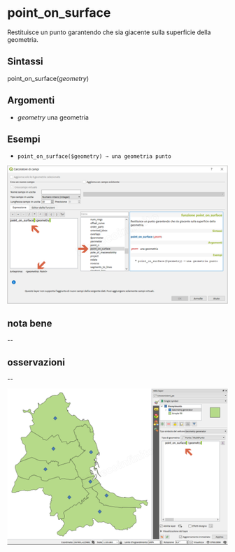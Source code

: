 # point_on_surface

Restituisce un punto garantendo che sia giacente sulla superficie della geometria.

## Sintassi

point_on_surface(_geometry_)

## Argomenti

* _geometry_ una geometria

## Esempi

* `point_on_surface($geometry) → una geometria punto`

![](/img/geometria/point_on_surface/point_on_surface1.png)

## nota bene

--

## osservazioni

--

![](/img/geometria/point_on_surface/point_on_surface2.png)